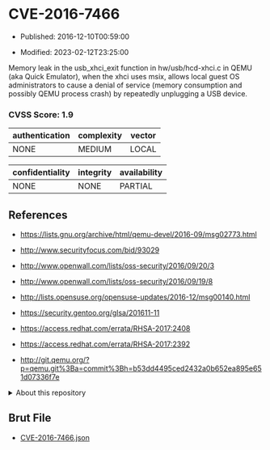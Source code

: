 # CVE-2016-7466

- Published: 2016-12-10T00:59:00

- Modified: 2023-02-12T23:25:00

Memory leak in the usb_xhci_exit function in hw/usb/hcd-xhci.c in QEMU (aka Quick Emulator), when the xhci uses msix, allows local guest OS administrators to cause a denial of service (memory consumption and possibly QEMU process crash) by repeatedly unplugging a USB device.

### CVSS Score: **1.9**

| authentication | complexity | vector |
| --- | --- | --- |
| NONE | MEDIUM | LOCAL |

| confidentiality | integrity | availability |
| --- | --- | --- |
| NONE | NONE | PARTIAL |

## References

* https://lists.gnu.org/archive/html/qemu-devel/2016-09/msg02773.html

* http://www.securityfocus.com/bid/93029

* http://www.openwall.com/lists/oss-security/2016/09/20/3

* http://www.openwall.com/lists/oss-security/2016/09/19/8

* http://lists.opensuse.org/opensuse-updates/2016-12/msg00140.html

* https://security.gentoo.org/glsa/201611-11

* https://access.redhat.com/errata/RHSA-2017:2408

* https://access.redhat.com/errata/RHSA-2017:2392

* http://git.qemu.org/?p=qemu.git%3Ba=commit%3Bh=b53dd4495ced2432a0b652ea895e651d07336f7e

<details>
<summary>About this repository</summary> 

  This repository is part of the project [Live Hack CVE](https://github.com/Live-Hack-CVE). Main website can be found [www.live-hack.org](https://www.live-hack.org) 
  
  Made by [Sn0wAlice](https://github.com/Sn0wAlice) for the people that care about security and need to have a feed of the latest CVEs. Hope you enjoy it, don't forget to star the repo and follow me on [Twitter](https://twitter.com/Sn0wAlice) and [Github](https://github.com/Sn0wAlice). And that is my [personnal website](https://www.alice-snow.me/)

  - [Home Page](https://github.com/Live-Hack-CVE)
  - [Framework](https://github.com/Live-Hack-CVE/cve-framework)
  - [CVE database](https://github.com/Live-Hack-CVE/full_database)
  - [Changelog](https://github.com/Live-Hack-CVE/Changelog)
</details>

## Brut File

* [CVE-2016-7466.json](https://raw.githubusercontent.com/Live-Hack-CVE/full_database/main/cves/2016/CVE-2016-7466.json)

